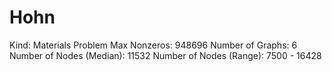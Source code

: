 # Hohn

Kind: Materials Problem
Max Nonzeros: 948696
Number of Graphs: 6
Number of Nodes (Median): 11532
Number of Nodes (Range): 7500 - 16428